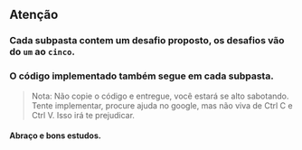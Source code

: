 ## Atenção

### Cada subpasta contem um desafio proposto, os desafios vão do `um` ao `cinco`.
### O código implementado também segue em cada subpasta.

> Nota: Não copie o código e entregue, você estará se alto sabotando. Tente implementar, procure ajuda no google, mas
> não viva de Ctrl C e Ctrl V. Isso irá te prejudicar.
> 
#### Abraço e bons estudos.
